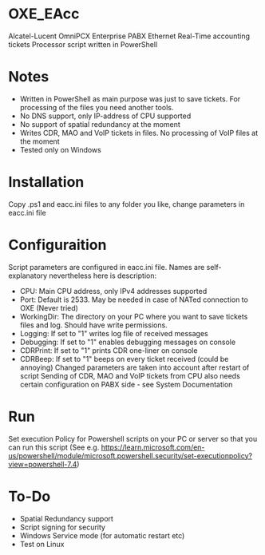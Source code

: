 # OXE_EAcc
 Alcatel-Lucent OmniPCX Enterprise PABX Ethernet Real-Time accounting tickets Processor script written in PowerShell
# Notes
* Written in PowerShell as main purpose was just to save tickets. For processing of the files you need another tools.
* No DNS support, only IP-address of CPU supported
* No support of spatial redundancy at the moment
* Writes CDR, MAO and VoIP tickets in files. No processing of VoIP files at the moment
* Tested only on Windows
# Installation
 Copy .ps1 and eacc.ini files to any folder you like, change parameters in eacc.ini file
# Configuraition
 Script parameters are configured in eacc.ini file. Names are self-explanatory nevertheless here is description:
 - CPU: Main CPU address, only IPv4 addresses supported
 - Port: Default is 2533. May be needed in case of NATed connection to OXE (Never tried)
 - WorkingDir: The directory on your PC where you want to save tickets files and log. Should have write permissions.
 - Logging: If set to "1" writes log file of received messages
 - Debugging: If set to "1" enables debugging messages on console
 - CDRPrint: If set to "1" prints CDR one-liner on console
 - CDRBeep: If set to "1" beeps on every ticket received (could be annoying)
 Changed parameters are taken into account after restart of script
 Sending of CDR, MAO and VoIP tickets from CPU also needs certain configuration on PABX side - see System Documentation
# Run
 Set execution Policy for Powershell scripts on your PC or server so that you can run this script (See e.g. <https://learn.microsoft.com/en-us/powershell/module/microsoft.powershell.security/set-executionpolicy?view=powershell-7.4>)
# To-Do
* Spatial Redundancy support
* Script signing for security
* Windows Service mode (for automatic restart etc)
* Test on Linux
 
